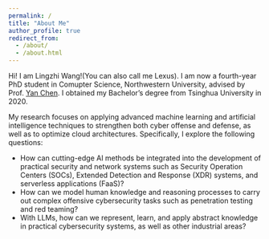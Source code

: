 ```yaml
---
permalink: /
title: "About Me"
author_profile: true
redirect_from: 
  - /about/
  - /about.html
---
```


Hi! I am Lingzhi Wang!(You can also call me Lexus). I am now a fourth-year PhD student in Comupter Science, Northwestern University, advised by Prof. [Yan Chen](https://users.cs.northwestern.edu/~ychen/). I obtained my Bachelor’s degree from Tsinghua University in 2020.

My research focuses on applying advanced machine learning and artificial intelligence techniques to strengthen both cyber offense and defense, as well as to optimize cloud architectures. Specifically, I explore the following questions:
- How can cutting-edge AI methods be integrated into the development of practical security and network systems such as Security Operation Centers (SOCs), Extended Detection and Response (XDR) systems, and serverless applications (FaaS)?
- How can we model human knowledge and reasoning processes to carry out complex offensive cybersecurity tasks such as penetration testing and red teaming?
- With LLMs, how can we represent, learn, and apply abstract knowledge in practical cybersecurity systems, as well as other industrial areas?

<!-- # News 📰
- **2/25/2025:**
- **12/6/2024:** I passed my PhD prospectus. -->
